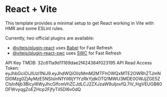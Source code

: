 # React + Vite

This template provides a minimal setup to get React working in Vite with HMR and some ESLint rules.

Currently, two official plugins are available:

- [@vitejs/plugin-react](https://github.com/vitejs/vite-plugin-react/blob/main/packages/plugin-react/README.md)
  uses [Babel](https://babeljs.io/) for Fast Refresh
- [@vitejs/plugin-react-swc](https://github.com/vitejs/vite-plugin-react-swc) uses
  [SWC](https://swc.rs/) for Fast Refresh

API Key TMDB: 32c611a9d11169dae2f424384f023195 API Read Access Token:
eyJhbGciOiJIUzI1NiJ9.eyJhdWQiOiIzMmM2MTFhOWQxMTE2OWRhZTJmNDI0Mzg0ZjAyMzE5NSIsInN1YiI6IjY1YzRkYjdkOTQ1MWU3MDE0OWJjZGE5ZCIsInNjb3BlcyI6WyJhcGlfcmVhZCJdLCJ2ZXJzaW9uIjoxfQ.7iV_HgVEUGB80DFWvyqgZoEZHcp2FjfyTiI5DI6v0dQ
